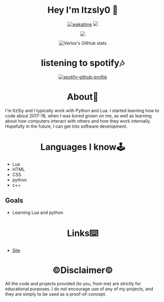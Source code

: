 <h1 align="center">Hey I'm Itzsly0 👋</h1>

<div align="center">

  [![wakatime](https://wakatime.com/badge/user/198b5788-cbba-42f5-814a-88c514254ee6/project/c3a8d81d-498c-4097-ba86-013aa960533a.svg)](https://wakatime.com/@0ccf7ed5-30a2-486d-8ea4-6b0ca58cd9c9)
  ![](https://komarev.com/ghpvc/?username=verlox&color=blueviolet)

  <img src="https://discord.c99.nl/widget/theme-1/1133789750646546583.png"></img>

  ![Verlox's GitHub stats](https://github-readme-stats.vercel.app/api?username=ItzSly0&show_icons=true&theme=radical)
</div>
<h1 align="center">listening to spotify🎶 </h1>

<div align="center">

[![spotify-github-profile](https://spotify-github-profile.vercel.app/api/view?uid=31lv7okkgmgrvb3smqaqqw5ith3q&cover_image=true&theme=default&show_offline=false&background_color=121212)](https://github.com/kittinan/spotify-github-profile)

</div>

<h1 align="center">About👤</h1>
I'm ItzSly and I typically work with Python and Lua. I started learning how to code about 2017-18, when I was bored grown on me, as well as learning about how computers interact with others and how they work internally. Hopefully in the future, I can get into software development.
</div>

<h1 align="center">Languages I know🕹️</h1>

* Lua
* HTML
* CSS
* python
* c++

## Goals

* Learning Lua and python


<h1 align="center">Links⌨️</h1>

* [Site](http://www.itzsly.online)

<h1 align="center">©️Disclaimer©️</h1>

All the code and projects provided (to you, from me) are strictly for educational purposes. I do not encourage use of any of my projects, and they are simply to be used as a proof-of-concept.

</div>
